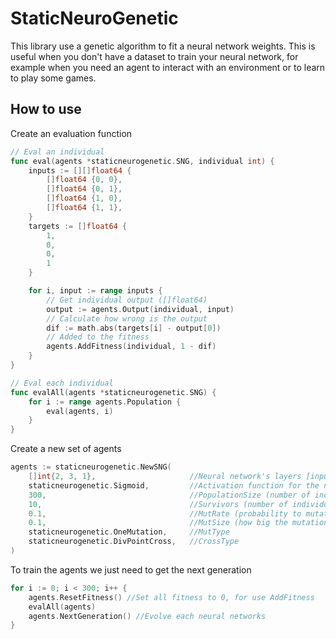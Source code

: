 # StaticNeuroGenetic

This library use a genetic algorithm to fit a neural network weights.
This is useful when you don't have a dataset to train your neural network,
for example when you need an agent to interact with an environment
or to learn to play some games.

## How to use

Create an evaluation function

```go
// Eval an individual
func eval(agents *staticneurogenetic.SNG, individual int) {
    inputs := [][]float64 {
        []float64 {0, 0},
        []float64 {0, 1},
        []float64 {1, 0},
        []float64 {1, 1},
    }
    targets := []float64 {
        1,
        0,
        0,
        1
    }

    for i, input := range inputs {
        // Get individual output ([]float64)
        output := agents.Output(individual, input)
        // Calculate how wrong is the output
        dif := math.abs(targets[i] - output[0])
        // Added to the fitness
        agents.AddFitness(individual, 1 - dif)
    }
}

// Eval each individual
func evalAll(agents *staticneurogenetic.SNG) {
    for i := range agents.Population {
        eval(agents, i)
    }
}
```

Create a new set of agents

```go
agents := staticneurogenetic.NewSNG(
    []int{2, 3, 1},                     //Neural network's layers [input, hiddens..., output]
    staticneurogenetic.Sigmoid,         //Activation function for the neural network
    300,                                //PopulationSize (number of individual to work with)
    10,                                 //Survivors (number of individual that will not change in next generation and to use as parents)
    0.1,                                //MutRate (probability to mutate a new individual)
    0.1,                                //MutSize (how big the mutation will be)
    staticneurogenetic.OneMutation,     //MutType
    staticneurogenetic.DivPointCross,   //CrossType
)
```

To train the agents we just need to get the next generation

```go
for i := 0; i < 300; i++ {
    agents.ResetFitness() //Set all fitness to 0, for use AddFitness
    evalAll(agents)
    agents.NextGeneration() //Evolve each neural networks
}
```
